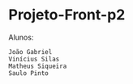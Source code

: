 # Projeto-Front-p2

Alunos:

    João Gabriel
    Vinícius Silas
    Matheus Siqueira
    Saulo Pinto
